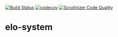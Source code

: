 [![Build Status](https://travis-ci.org/tfboe/elo-system.svg?branch=master)](https://travis-ci.org/tfboe/elo-system)
[![codecov](https://codecov.io/gh/tfboe/elo-system/branch/master/graph/badge.svg)](https://codecov.io/gh/tfboe/elo-system)
[![Scrutinizer Code Quality](https://scrutinizer-ci.com/g/tfboe/elo-system/badges/quality-score.png?b=master)](https://scrutinizer-ci.com/g/tfboe/elo-system/?branch=master)

# elo-system